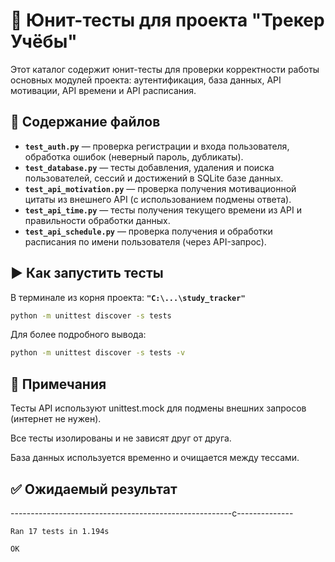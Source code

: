# 🧪 Юнит-тесты для проекта "Трекер Учёбы"

Этот каталог содержит юнит-тесты для проверки корректности работы основных модулей проекта: аутентификация, база данных, API мотивации, API времени и API расписания.

## 📁 Содержание файлов

- **`test_auth.py`** — проверка регистрации и входа пользователя, обработка ошибок (неверный пароль, дубликаты).
- **`test_database.py`** — тесты добавления, удаления и поиска пользователей, сессий и достижений в SQLite базе данных.
- **`test_api_motivation.py`** — проверка получения мотивационной цитаты из внешнего API (с использованием подмены ответа).
- **`test_api_time.py`** — тесты получения текущего времени из API и правильности обработки данных.
- **`test_api_schedule.py`** — проверка получения и обработки расписания по имени пользователя (через API-запрос).

## ▶️ Как запустить тесты

В терминале из корня проекта: **`"C:\...\study_tracker"`**

```bash
python -m unittest discover -s tests
```
Для более подробного вывода:
```bash
python -m unittest discover -s tests -v
```
## 📝 Примечания

Тесты API используют unittest.mock для подмены внешних запросов (интернет не нужен).

Все тесты изолированы и не зависят друг от друга.

База данных используется временно и очищается между тесcами.

## ✅ Ожидаемый результат

-------------------------------------------------------c--------------
```
Ran 17 tests in 1.194s

OK
```
